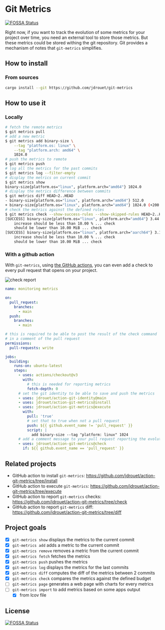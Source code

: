 # Git Metrics

[![FOSSA Status](https://app.fossa.com/api/projects/git%2Bgithub.com%2Fjdrouet%2Fgit-metrics.svg?type=shield)](https://app.fossa.com/projects/git%2Bgithub.com%2Fjdrouet%2Fgit-metrics?ref=badge_shield)

Right now, if you want to track the evolution of some metrics for your project
over time, you need an external tool to store those metrics. But these metrics
could be stored withing the git repository. Git provides a mechanism of notes
that `git-metrics` simplifies.

## How to install

### From sources

```bash
cargo install --git https://github.com/jdrouet/git-metrics
```

## How to use it

### Locally

```bash
# fetch the remote metrics
$ git metrics pull
# add a new metric
$ git metrics add binary-size \
    --tag "platform.os: linux" \
    --tag "platform.arch: amd64" \
    1024.0
# push the metrics to remote
$ git metrics push
# log all the metrics for the past commits
$ git metrics log --filter-empty
# display the metrics on current commit
$ git metrics show
binary-size{platform.os="linux", platform.arch="amd64"} 1024.0
# display the metrics difference between commits
$ git metrics diff HEAD~2..HEAD
- binary-size{platform.os="linux", platform.arch="amd64"} 512.0
+ binary-size{platform.os="linux", platform.arch="amd64"} 1024.0 (+200.00 %)
# check the metrics against the defined rules
$ git metrics check --show-success-rules --show-skipped-rules HEAD~2..HEAD
[SUCCESS] binary-size{platform.os="linux", platform.arch="amd64"} 3.44 MiB => 3.53 MiB Δ +96.01 kiB (+2.72 %)
    increase should be less than 10.00 % ... check
    should be lower than 10.00 MiB ... check
[SUCCESS] binary-size{platform.os="linux", platform.arch="aarch64"} 3.14 MiB => 3.14 MiB
    increase should be less than 10.00 % ... check
    should be lower than 10.00 MiB ... check
```

### With a github action

With `git-metrics`, using [the GitHub actions](https://github.com/jdrouet/action-git-metrics), you can even add a check to every pull request that opens on your project.

![check report](asset/report-comment.png)

```yaml
name: monitoring metrics

on:
  pull_request:
    branches:
      - main
  push:
    branches:
      - main

# this is required to be able to post the result of the check command
# in a comment of the pull request
permissions:
  pull-requests: write

jobs:
  building:
    runs-on: ubuntu-latest
    steps:
      - uses: actions/checkout@v3
        with:
          # this is needed for reporting metrics
          fetch-depth: 0
      # set the git identity to be able to save and push the metrics
      - uses: jdrouet/action-git-identity@main
      - uses: jdrouet/action-git-metrics@install
      - uses: jdrouet/action-git-metrics@execute
        with:
          pull: 'true'
          # set that to true when not a pull request
          push: ${{ github.event_name != 'pull_request' }}
          script: |
            add binary-size --tag "platform: linux" 1024
      # add a comment message to your pull request reporting the evolution
      - uses: jdrouet/action-git-metrics@check
        if: ${{ github.event_name == 'pull_request' }}
```

## Related projects

- GitHub action to install `git-metrics`: https://github.com/jdrouet/action-git-metrics/tree/install
- GitHub action to execute `git-metrics`: https://github.com/jdrouet/action-git-metrics/tree/execute
- GitHub action to report `git-metrics` checks: https://github.com/jdrouet/action-git-metrics/tree/check
- GitHub action to report `git-metrics` diff: https://github.com/jdrouet/action-git-metrics/tree/diff

## Project goals

- [x] `git-metrics show` displays the metrics to the current commit
- [x] `git-metrics add` adds a metric to the current commit
- [x] `git-metrics remove` removes a metric from the current commit
- [x] `git-metrics fetch` fetches the metrics
- [x] `git-metrics push` pushes the metrics
- [x] `git-metrics log` displays the metrics for the last commits
- [x] `git-metrics diff` computes the diff of the metrics between 2 commits
- [x] `git-metrics check` compares the metrics against the defined budget
- [ ] `git-metrics page` generates a web page with charts for every metrics
- [ ] `git-metrics import` to add metrics based on some apps output
  - [x] from lcov file

## License

[![FOSSA Status](https://app.fossa.com/api/projects/git%2Bgithub.com%2Fjdrouet%2Fgit-metrics.svg?type=large)](https://app.fossa.com/projects/git%2Bgithub.com%2Fjdrouet%2Fgit-metrics?ref=badge_large)
